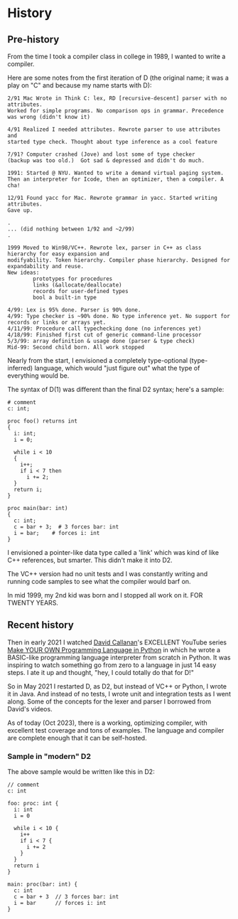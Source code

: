 # History

## Pre-history

From the time I took a compiler class in college in 1989, I wanted to write a compiler.

Here are some notes from the first iteration of D (the original name; it was a play on "C"
and because my name starts with D): 

```
2/91 Mac Wrote in Think C: lex, RD [recursive-descent] parser with no attributes.
Worked for simple programs. No comparison ops in grammar. Precedence was wrong (didn't know it)

4/91 Realized I needed attributes. Rewrote parser to use attributes and
started type check. Thought about type inference as a cool feature

7/91? Computer crashed (Jove) and lost some of type checker
(backup was too old.)  Got sad & depressed and didn't do much.

1991: Started @ NYU. Wanted to write a demand virtual paging system.
Then an interpreter for Icode, then an optimizer, then a compiler. A cha!

12/91 Found yacc for Mac. Rewrote grammar in yacc. Started writing attributes.
Gave up.

.
... (did nothing between 1/92 and ~2/99)
.

1999 Moved to Win98/VC++. Rewrote lex, parser in C++ as class hierarchy for easy expansion and
modifyability. Token hierarchy. Compiler phase hierarchy. Designed for expandability and reuse.
New ideas:
        prototypes for procedures
        links (&allocate/deallocate)
        records for user-defined types
        bool a built-in type

4/99: Lex is 95% done. Parser is 90% done.
4/99: Type checker is ~90% done. No type inference yet. No support for records or links or arrays yet.
4/11/99: Procedure call typechecking done (no inferences yet)
4/18/99: Finished first cut of generic command-line processor
5/3/99: array definition & usage done (parser & type check)
Mid-99: Second child born. All work stopped
```

Nearly from the start, I envisioned a completely type-optional (type-inferred) language, which
would "just figure out" what the type of everything would be.

The syntax of D(1) was different than the final D2 syntax; here's a sample:

```
# comment
c: int;

proc foo() returns int
{
  i: int;
  i = 0;

  while i < 10
  {
    i++;
    if i < 7 then
      i += 2;
  }
  return i;
}

proc main(bar: int)
{
  c: int;
  c = bar + 3;  # 3 forces bar: int
  i = bar;    # forces i: int
}
```

I envisioned a pointer-like data type called a 'link' which was kind of like C++ references, but
smarter. This didn't make it into D2.

The VC++ version had no unit tests and I was constantly writing and running code samples to see
what the compiler would barf on.

In mid 1999, my 2nd kid was born and I stopped all work on it. FOR TWENTY YEARS.

## Recent history

Then in early 2021 I watched [David Callanan](https://david.callanan.ie/)'s EXCELLENT YouTube 
series
[Make YOUR OWN Programming Language in Python](https://www.youtube.com/playlist?list=PLZQftyCk7_SdoVexSmwy_tBgs7P0b97yD)
in which he wrote a BASIC-like programming language interpreter from scratch in Python. It was
inspiring to watch something go from zero to a language in just 14 easy steps. I ate it up and
thought, "hey, I could totally do that for D!"

So in May 2021 I restarted D, as D2, but instead of VC++ or Python, I wrote it in Java. And instead
of no tests, I wrote unit and integration tests as I went along. Some of the concepts for the lexer
and parser I borrowed from David's videos.

As of today (Oct 2023), there is a working, optimizing compiler, with excellent test coverage and
tons of examples. The language and compiler are complete enough that it can be self-hosted.


### Sample in "modern" D2

The above sample would be written like this in D2:

```
// comment
c: int

foo: proc: int {
  i: int
  i = 0

  while i < 10 {
    i++
    if i < 7 {
      i += 2
    }
  }
  return i
}

main: proc(bar: int) {
  c: int
  c = bar + 3  // 3 forces bar: int
  i = bar      // forces i: int
}
```
